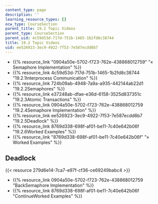```yaml
---
content_type: page
description: ''
learning_resource_types: []
ocw_type: CourseSection
parent_title: 19.2 Topic Videos
parent_type: CourseSection
parent_uid: 4c59d53d-717d-751b-1465-1b2fd8c38744
title: 19.2 Topic Videos
uid: ee526923-3ec9-4922-7f53-7e587ecdd8b7
---
```


*   {{% resource_link "0904a50e-5702-f723-762e-438868012759" "« Semaphore Implementation" %}}
*   {{% resource_link 4c59d53d-717d-751b-1465-1b2fd8c38744 "19.2.1Interprocess Communication" %}}
*   {{% resource_link 724b09ab-4948-7a9a-a935-442144ab22d1 "19.2.2Semaphores" %}}
*   {{% resource_link e37248ab-dfae-e36d-6158-3525d837351c "19.2.3Atomic Transactions" %}}
*   {{% resource_link 0904a50e-5702-f723-762e-438868012759 "19.2.4Semaphore Implementation" %}}
*   {{% resource_link ee526923-3ec9-4922-7f53-7e587ecdd8b7 "19.2.5Deadlock" %}}
*   {{% resource_link 8769d338-698f-af01-be11-7c40e642b06f "19.2.6Worked Examples" %}}
*   {{% resource_link "8769d338-698f-af01-be11-7c40e642b06f" "» Worked Examples" %}}

Deadlock
--------

{{< resource 279d6e14-7ca7-e97f-cf36-ce69249babc4 >}}

*   {{% resource_link 0904a50e-5702-f723-762e-438868012759 "BackSemaphore Implementation" %}}
*   {{% resource_link 8769d338-698f-af01-be11-7c40e642b06f "ContinueWorked Examples" %}}